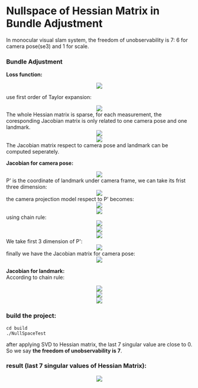 # Nullspace of Hessian Matrix in Bundle Adjustment

In monocular visual slam system, the freedom of unobservability is 7: 6 for camera pose(se3) and 1 for scale.

### Bundle Adjustment
**Loss function:**
<div align=center><img src=https://latex.codecogs.com/gif.latex?%5Cfrac%7B1%7D%7B2%7D%20%5Csum_%7Bi%3D1%7D%5Em%20%5Csum_%7Bj%3D1%7D%5En%7C%7C%5Cbold%7Be%7D_%7Bi%2Cj%7D%7C%7C%5E2%20%3D%20%5Cfrac%7B1%7D%7B2%7D%5Csum_%7Bi%3D1%7D%5Em%20%5Csum_%7Bj%3D1%7D%5En%7C%7C%5Cbold%7Bu%7D_j%20-%20%5Cfrac%7B1%7D%7Bs_j%7D%5Cbold%7BK%7D%5Cbold%7BT_i%7D%5Cbold%7BP_j%7D%20%7C%7C%5E2></div>

use first order of Taylor expansion:
<div align=center><img src=https://github.com/lbw0502/Visual_Inertial_SLAM_Course/blob/master/exercise4_Hessian_Nullspace/doc/BA.png></div>
The whole Hessian matrix is sparse, for each measurement, the coresponding Jacobian matrix is only related to one camera pose and one landmark.
<div align=center><img src=https://github.com/lbw0502/Visual_Inertial_SLAM_Course/blob/master/exercise4_Hessian_Nullspace/doc/BA1.png></div>
<div align=center><img src=https://github.com/lbw0502/Visual_Inertial_SLAM_Course/blob/master/exercise4_Hessian_Nullspace/doc/BA2.png></div>
The Jacobian matrix respect to camera pose and landmark can be computed seperately.

**Jacobian for camera pose:**
<div align=center><img src=https://github.com/lbw0502/Visual_Inertial_SLAM_Course/blob/master/exercise4_Hessian_Nullspace/doc/Jacobian_camera.png></div>
P' is the coordinate of landmark under camera frame, we can take its frist three dimension:
<div align=center><img src=https://github.com/lbw0502/Visual_Inertial_SLAM_Course/blob/master/exercise4_Hessian_Nullspace/doc/Pnp1.png></div>
the camera projection model respect to P' becomes:
<div align=center><img src=https://github.com/lbw0502/Visual_Inertial_SLAM_Course/blob/master/exercise4_Hessian_Nullspace/doc/PnP2.png></div>
<div align=center><img src=https://github.com/lbw0502/Visual_Inertial_SLAM_Course/blob/master/exercise4_Hessian_Nullspace/doc/PnP3.png></div>
using chain rule:
<div align=center><img src=https://github.com/lbw0502/Visual_Inertial_SLAM_Course/blob/master/exercise4_Hessian_Nullspace/doc/PnP4.png></div>
<div align=center><img src=https://github.com/lbw0502/Visual_Inertial_SLAM_Course/blob/master/exercise4_Hessian_Nullspace/doc/PnP5.png></div>
<div align=center><img src=https://github.com/lbw0502/Visual_Inertial_SLAM_Course/blob/master/exercise4_Hessian_Nullspace/doc/PnP6.png></div>
We take first 3 dimension of P':
<div align=center><img src=https://github.com/lbw0502/Visual_Inertial_SLAM_Course/blob/master/exercise4_Hessian_Nullspace/doc/PnP7.png></div>
finally we have the Jacobian matrix for camera pose:
<div align=center><img src=https://github.com/lbw0502/Visual_Inertial_SLAM_Course/blob/master/exercise4_Hessian_Nullspace/doc/PnP8.png></div>

**Jacobian for landmark:**  
According to chain rule:
<div align=center><img src=https://github.com/lbw0502/Visual_Inertial_SLAM_Course/blob/master/exercise4_Hessian_Nullspace/doc/PnP9.png></div>
<div align=center><img src=https://github.com/lbw0502/Visual_Inertial_SLAM_Course/blob/master/exercise4_Hessian_Nullspace/doc/PnP10.png></div>
<div align=center><img src=https://github.com/lbw0502/Visual_Inertial_SLAM_Course/blob/master/exercise4_Hessian_Nullspace/doc/PnP11.png></div>


### build the project:
`cd build`  
`./NullSpaceTest`

after applying SVD to Hessian matrix, the last 7 singular value are close to 0. So we say **the freedom of unobservability is 7**.
### result (last 7 singular values of Hessian Matrix):
<div align=center><img src=https://github.com/lbw0502/Visual_Inertial_SLAM_Course/blob/master/exercise4_Hessian_Nullspace/doc/result.png></div>
